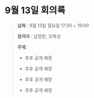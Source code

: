 # 9월 13일 회의록

> **날짜** : 9월 13일 월요일 17:00 ~ 19:00

> **참여자** : 남창현, 오복성

> **주제** :
>
> - 추후 공개 예정
>
> - 추후 공개 예정
>
> - 추후 공개 예정
>
> - 추후 공개 예정
